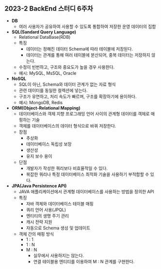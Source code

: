 ## 2023-2 BackEnd 스터디 6주차

- **DB**
  - 여러 사용자가 공유하여 사용할 수 있도록 통합하여 저장한 운영 데이터의 집합
- **SQL(Sandard Query Language)**
  - Relational DataBase(RDB)
  - 특징
    - 데이터는 정해진 데이터 Schema에 따라 테이블에 저장된다.
    - 데이터는 관계를 통해 여러 테이블에 분산되어, 중복 데이터는 저장하지 않는다.
  - 수정이 빈번하고, 구조와 중요도가 높을 경우 사용한다.
  - 예시: MySQL, MsSQL, Oracle
- **NoSQL**
  - SQL이 아닌, Schema와 데이터 관계가 없는 자료 형식
  - 관련 데이터를 동일한 컬렉션에 넣는다.
  - 구조가 유연하고, 처리 속도가 빠르며, 구조를 확장하기에 용이하다.
  - 예시: MongoDB, Redis
- **ORM(Object-Relational Mapping)**
  - 데이터베이스와 객제 지향 프로그래밍 언어 사이의 관계형 데이터를 객체로 매핑하는 기술
  - 객체를 데이터베이스의 데이터 형식으로 바꿔 저장한다.
  - 장점
    - 추상화
    - 데이터베이스 독립성 보장
    - 생산성
    - 유지 보수 용이
  - 단점
    - 개발자가 작성한 쿼리보다 비효율적일 수 있다.
    - 복잡한 쿼리나 특정 데이터베이스 최적화 기술을 사용하기 부적합할 수 있다.
- **JPA(Java Persistence API)**
  - JAVA 애플리케이션에서 관계형 데이터베이스를 사용하는 방법을 정의한 API
  - 특징
    - 자바 객체와 데이터베이스 테이블 매핑
    - 쿼리 언어 사용(JPQL)
    - 엔티티의 생명 주기 관리
    - 캐시 전략 지원
    - 자동으로 Schema 생성 및 업데이트
  - 객체 간의 매핑 방식
    - 1 : 1
    - 1 : N
    - M : N
      - 실무에서 사용하지는 않는다.
      - 연결 테이블용 엔티티를 이용하여 M : N 관계를 구현한다.
